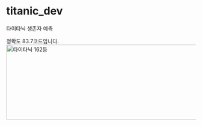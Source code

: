 # titanic_dev
타이타닉 생존자 예측
<div>정확도 83.7코드입니다.</div>
<img width="602" height="200px" alt="타이타닉 162등" src="https://github.com/jeonchan05/titanic_dev/assets/69103687/ffecc630-dc1b-4f82-9877-77e4a253412f">
